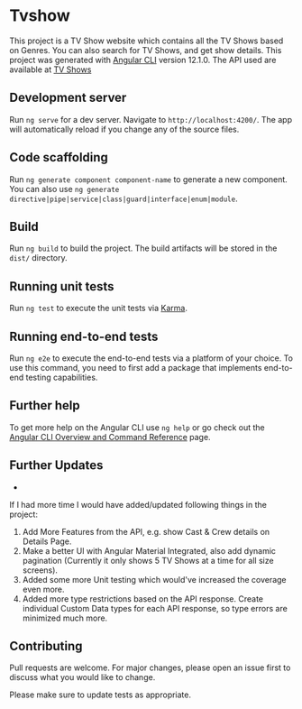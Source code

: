 # Tvshow

This project is a TV Show website which contains all the TV Shows based on Genres. You can also search for TV Shows, and get show details. This project was generated with [Angular CLI](https://github.com/angular/angular-cli) version 12.1.0. The API used are available at [TV Shows](https://www.tvmaze.com/api)

## Development server

Run `ng serve` for a dev server. Navigate to `http://localhost:4200/`. The app will automatically reload if you change any of the source files.

## Code scaffolding

Run `ng generate component component-name` to generate a new component. You can also use `ng generate directive|pipe|service|class|guard|interface|enum|module`.

## Build

Run `ng build` to build the project. The build artifacts will be stored in the `dist/` directory.

## Running unit tests

Run `ng test` to execute the unit tests via [Karma](https://karma-runner.github.io).

## Running end-to-end tests

Run `ng e2e` to execute the end-to-end tests via a platform of your choice. To use this command, you need to first add a package that implements end-to-end testing capabilities.

## Further help

To get more help on the Angular CLI use `ng help` or go check out the [Angular CLI Overview and Command Reference](https://angular.io/cli) page.

## Further Updates
-
If I had more time I would have added/updated following things in the project:

1. Add More Features from the API, e.g. show Cast & Crew details on Details Page.
2. Make a better UI with Angular Material Integrated, also add dynamic pagination (Currently it only shows 5 TV Shows at a time for all size screens).
3. Added some more Unit testing which would've increased the coverage even more.
4. Added more type restrictions based on the API response. Create individual Custom Data types for each API response, so type errors are minimized much more.

## Contributing
Pull requests are welcome. For major changes, please open an issue first to discuss what you would like to change.

Please make sure to update tests as appropriate.
